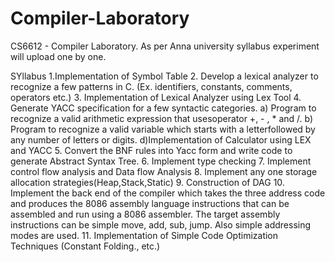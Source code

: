 # Compiler-Laboratory
CS6612 - Compiler Laboratory. As per Anna university syllabus experiment will upload one by one.

SYllabus
1.Implementation of Symbol Table
2. Develop a lexical analyzer to recognize a few patterns in C.
(Ex. identifiers, constants, comments, operators etc.)
3. Implementation of Lexical Analyzer using Lex Tool
4. Generate YACC specification for a few syntactic categories.
a) Program to recognize a valid arithmetic expression that usesoperator +, - , * and /.
b) Program to recognize a valid variable which starts with a letterfollowed by any
number of letters or digits.
d)Implementation of Calculator using LEX and YACC
5. Convert the BNF rules into Yacc form and write code to generate Abstract Syntax Tree.
6. Implement type checking
7. Implement control flow analysis and Data flow Analysis
8. Implement any one storage allocation strategies(Heap,Stack,Static)
9. Construction of DAG
10. Implement the back end of the compiler which takes the three address code and produces the
8086 assembly language instructions that can be assembled and run using a 8086 assembler.
The target assembly instructions can be simple move, add, sub, jump. Also simple addressing
modes are used.
11. Implementation of Simple Code Optimization Techniques (Constant Folding., etc.)
